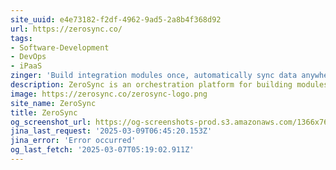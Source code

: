```yaml
---
site_uuid: e4e73182-f2df-4962-9ad5-2a8b4f368d92
url: https://zerosync.co/
tags:
- Software-Development
- DevOps
- iPaaS
zinger: 'Build integration modules once, automatically sync data anywhere'
description: ZeroSync is an orchestration platform for building modules, synchronizing data and deploying integrations across cloud, edge, and on-premise.
image: https://zerosync.co/zerosync-logo.png
site_name: ZeroSync
title: ZeroSync
og_screenshot_url: https://og-screenshots-prod.s3.amazonaws.com/1366x768/80/false/57225e86925aec48819247c13bd22ae847f25040ed8c1f660127e1feac186111.jpeg
jina_last_request: '2025-03-09T06:45:20.153Z'
jina_error: 'Error occurred'
og_last_fetch: '2025-03-07T05:19:02.911Z'
---
```


